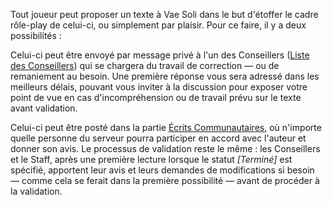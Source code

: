 Tout joueur peut proposer un texte à Vae Soli dans le but d'étoffer le cadre rôle-play de celui-ci, ou simplement par plaisir. Pour ce faire, il y a deux possibilités :

Celui-ci peut être envoyé par message privé à l'un des Conseillers ([Liste des Conseillers](http://forum.vae-soli.fr/memberlist.php?mode=group&g=14)) qui se chargera du travail de correction — ou de remaniement au besoin. Une première réponse vous sera adressé dans les meilleurs délais, pouvant vous inviter à la discussion pour exposer votre point de vue en cas d'incompréhension ou de travail prévu sur le texte avant validation.

Celui-ci peut être posté dans la partie [Écrits Communautaires](http://forum.vae-soli.fr/viewforum.php?f=351), où n'importe quelle personne du serveur pourra participer en accord avec l'auteur et donner son avis. Le processus de validation reste le même : les Conseillers et le Staff, après une première lecture lorsque le statut _[Terminé]_ est spécifié, apportent leur avis et leurs demandes de modifications si besoin — comme cela se ferait dans la première possibilité — avant de procéder à la validation.
